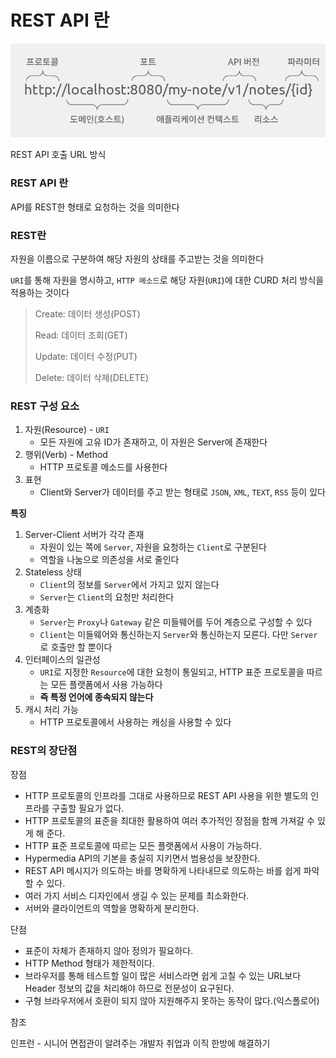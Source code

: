 # REST API 란
![rest_1](/assets/img/chapter3/interview/rest_1.png)

REST API 호출 URL 방식

### REST API 란

API를 REST한 형태로 요청하는 것을 의미한다

### REST란

자원을 이름으로 구분하여 해당 자원의 상태를 주고받는 것을 의미한다

`URI`를 통해 자원을 명시하고, `HTTP 메소드`로 해당 자원(`URI`)에 대한 CURD 처리 방식을 적용하는 것이다

> Create: 데이터 생성(POST)
>
>
> Read: 데이터 조회(GET)
>
> Update: 데이터 수정(PUT)
>
> Delete: 데이터 삭제(DELETE)
>

### REST 구성 요소

1. 자원(Resource) - `URI`
    - 모든 자원에 고유 ID가 존재하고, 이 자원은 Server에 존재한다
2. 행위(Verb) - Method
    - HTTP 프로토콜 메소드를 사용한다
3. 표현
    - Client와 Server가 데이터를 주고 받는 형태로 `JSON`, `XML`, `TEXT`, `RSS` 등이 있다

**특징**

1. Server-Client 서버가 각각 존재
    - 자원이 있는 쪽에 `Server`, 자원을 요청하는 `Client`로 구분된다
    - 역할을 나눔으로 의존성을 서로 줄인다
2. Stateless 상태
    - `Client`의 정보를 `Server`에서 가지고 있지 않는다
    - `Server`는 `Client`의 요청만 처리한다
3. 계층화
    - `Server`는 `Proxy`나 `Gateway` 같은 미들웨어를 두어 계층으로 구성할 수 있다
    - `Client`는 미들웨어와 통신하는지 `Server`와 통신하는지 모른다. 다만 `Server`로 호출만 할 뿐이다
4. 인터페이스의 일관성
    - `URI`로 지정한 `Resource`에 대한 요청이 통일되고, HTTP 표준 프로토콜을 따르는 모든 플랫폼에서 사용 가능하다
    - **즉 특정 언어에 종속되지 않는다**
5. 캐시 처리 가능
    - HTTP 프로토콜에서 사용하는 캐싱을 사용할 수 있다

### **REST의 장단점**

장점

- HTTP 프로토콜의 인프라를 그대로 사용하므로 REST API 사용을 위한 별도의 인프라를 구출할 필요가 없다.
- HTTP 프로토콜의 표준을 최대한 활용하여 여러 추가적인 장점을 함께 가져갈 수 있게 해 준다.
- HTTP 표준 프로토콜에 따르는 모든 플랫폼에서 사용이 가능하다.
- Hypermedia API의 기본을 충실히 지키면서 범용성을 보장한다.
- REST API 메시지가 의도하는 바를 명확하게 나타내므로 의도하는 바를 쉽게 파악할 수 있다.
- 여러 가지 서비스 디자인에서 생길 수 있는 문제를 최소화한다.
- 서버와 클라이언트의 역할을 명확하게 분리한다.

단점

- 표준이 자체가 존재하지 않아 정의가 필요하다.
- HTTP Method 형태가 제한적이다.
- 브라우저를 통해 테스트할 일이 많은 서비스라면 쉽게 고칠 수 있는 URL보다 Header 정보의 값을 처리해야 하므로 전문성이 요구된다.
- 구형 브라우저에서 호환이 되지 않아 지원해주지 못하는 동작이 많다.(익스폴로어)

참조

인프런 - 시니어 면접관이 알려주는 개발자 취업과 이직 한방에 해결하기